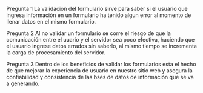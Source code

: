 Pregunta 1
La validacion del formulario sirve para saber si el usuario que ingresa información en un formulario ha tenido algun error al momento de llenar datos en el mismo formulario.

Pregunta 2
Al no validar un formulario se corre el riesgo de que la comunicación entre el uuario y el servidor sea poco efectiva, haciendo que el usuario ingrese datos errados sin saberlo, al mismo tiempo se incrementa la carga de procesamiento del servidor.

Pregunta 3
Dentro de los beneficios de validar los formularios esta el hecho de que mejorar la experiencia de usuario en nuestro sitio web y asegura la confiabilidad y consistencia de las bses de datos de información que se va a generando.
